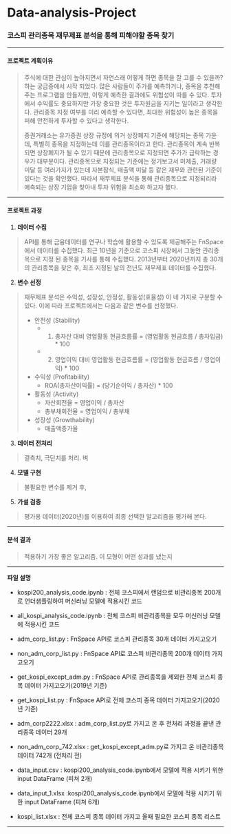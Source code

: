 # Data-analysis-Project
### 코스피 관리종목 재무제표 분석을 통해 피해야할 종목 찾기

---

#### 프로젝트 계획이유
> 주식에 대한 관심이 높아지면서 자연스래 어떻게 하면 종목을 잘 고를 수 있을까? 하는 궁금증에서 시작 되었다.
> 많은 사람들이 주가를 예측하거나, 종목을 추천해주는 프로그램을 만들지만, 이렇게 예측한 결과에도 위험성이 따를 수 있다.
> 투자에서 수익률도 중요하지만 가장 중요한 것은 투자원금을 지키는 일이라고 생각한다.
> 관리종목 지정 여부를 미리 예측할 수 있다면, 최대한 위험성이 높은 종목을 피해 안전하게 투자할 수 있다고 생각한다.
> 
> 증권거래소는 유가증권 상장 규정에 의거 상장폐지 기준에 해당되는 종목 가운데, 특별히 종목을 지정하는데 이를 관리종목이라고 한다.
> 관리종목이 계속 반복되면 상장폐지가 될 수 있기 때문에 관리종목으로 지정되면 주가가 급락하는 경우가 대부분이다.
> 관리종목으로 지정되는 기준에는 정기보고서 미제출, 거래량 미달 등 여러가지가 있는데 자본잠식, 매출액 미달 등 같은 재무와 관련된 기준이 있다는 것을 확인했다.
> 따라서 재무제표 분석을 통해 관리종목으로 지정되리라 예측되는 상장 기업을 찾아내 투자 위험을 최소화 하고자 했다.

---

#### 프로젝트 과정
1. __데이터 수집__
> API를 통해 금융데이터를 연구나 학습에 활용할 수 있도록 제공해주는 FnSpace에서 데이터를 수집했다.
> 최근 10년을 기준으로 코스피 시장에서 그동안 관리종목으로 지정 된 종목을 기사를 통해 수집했다.
> 2013년부터 2020년까지 총 30개의 관리종목을 찾은 후, 최초 지정된 날의 전년도 재무제표 데이터를 수집했다.

2. __변수 선정__
> 재무제표 분석은 수익성, 성장성, 안정성, 활동성(효율성) 이 네 가지로 구분할 수 있다.
> 이에 따라 프로젝트에서는 다음과 같은 변수를 선정했다.
> * 안전성 (Stability)
>   * 1) 총자산 대비 영업활동 현금흐름률 = (영업활동 현금흐름 / 총차입금) * 100
>   * 2) 영업이익 대비 영업활동 현금흐름률 = (영업활동 현금흐름 / 영업이익) * 100
> * 수익성 (Profitability)
>   * ROA(총자산이익률) = (당기순이익 / 총자산) * 100
> * 활동성 (Activity)
>   * 자산회전율 = 영업이익 / 총자산
>   * 총부채회전율 = 영업이익 / 총부채
> * 성장성 (Growthability)
>   * 매출액증가율

3. __데이터 전처리__
> 결측치, 극단치를 처리. 벼

4. __모델 구현__
> 불필요한 변수를 제거 후, 

5. __가설 검증__
> 평가용 데이터(2020년)를 이용하여 최종 선택한 알고리즘을 평가해 본다.

---

#### 분석 결과
> 적용하기 가장 좋은 알고리즘. 이 모형이 어떤 성과를 냈는지 


---

__파일 설명__
* kospi200_analysis_code.ipynb : 전체 코스피에서 랜덤으로 비관리종목 200개로 언더샘플링하여 머신러닝 모델에 적용시킨 코드
* all_kospi_analysis_code.ipynb : 전체 코스피 비관리종목을 모두 머신러닝 모델에 적용시킨 코드


* adm_corp_list.py : FnSpace API로 코스피 관리종목 30개 데이터 가지고오기
* non_adm_corp_list.py : FnSpace API로 코스피 비관리종목 200개 데이터 가지고오기
* get_kospi_except_adm.py : FnSpace API로 관리종목을 제외한 전체 코스피 종목 데이터 가지고오기(2019년 기준)
* get_kospi_list.py : FnSpace API로 전체 코스피 종목 데이터 가지고오기(2020년 기준)


* adm_corp2222.xlsx : adm_corp_list.py로 가지고 온 후 전처리 과정을 끝낸 관리종목 데이터 29개
* non_adm_corp_742.xlsx : get_kospi_except_adm.py로 가지고 온 비관리종목 데이터 742개 (전처리 전)
* data_input.csv : kospi200_analysis_code.ipynb에서 모델에 적용 시키기 위한 input DataFrame (피쳐 2개)
* data_input_1.xlsx :kospi200_analysis_code.ipynb에서 모델에 적용 시키기 위한 input DataFrame (피쳐 6개)
* kospi_list.xlsx : 전체 코스피 종목 데이터 가지고 올때 필요한 코스피 종목 리스트
---
  
  
  
  
